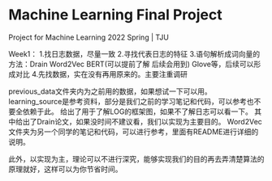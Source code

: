 # Machine Learning Final Project
 Project for Machine Learning 2022 Spring | TJU

Week1：
1.找日志数据，尽量一致
2.寻找代表日志的特征
3.语句解析成词向量的方法：Drain Word2Vec BERT(可以提前了解 后续会用到) Glove等，后续可以形成对比
4.先找数据，实在没有再用原来的。主要注重调研

previous_data文件夹内为之前用的数据，如果想试一下可以用。
learning_source是参考资料，部分是我们之前的学习笔记和代码，可以参考也不要全依赖于此。
给出了用于了解LOG的框架图，如果不了解日志可以看一下。
其中给出了Drain论文，如果没时间不建议看，我们以实现为主要目的。
Word2Vec文件夹为另一个同学的笔记和代码，可以进行参考，里面有README进行详细的说明。

此外，以实现为主，理论可以不进行深究，能够实现我们的目的再去弄清楚算法的原理就好，这样可以为你节省时间。
